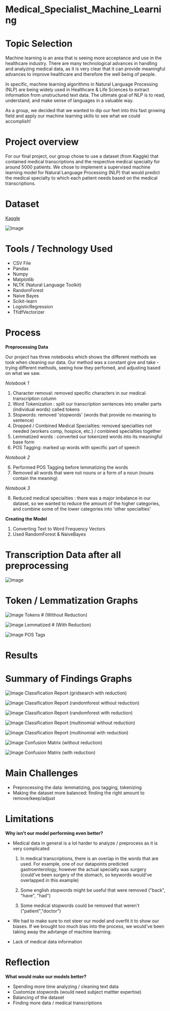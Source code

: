 # Medical_Specialist_Machine_Learning


# Topic Selection


Machine learning is an area that is seeing more acceptance and use in the healthcare industry.  There are many technological advances in handling and analyzing medical data, as it is very clear that it can provide meaningful advances to improve healthcare and therefore the well being of people.  

In specific, machine learning algorithms in Natural Language Processing (NLP) are being widely used in Healthcare & Life Sciences to extract information from unstructured text data.  The ultimate goal of NLP is to read, understand, and make sense of languages in a valuable way.  

As a group, we decided that we wanted to dip our feet into this fast growing field and apply our machine learning skills to see what we could accomplish!


# Project overview

For our final project, our group chose to use a dataset (from Kaggle) that contained medical transcriptions and the respective medical specialty for around 5000 patients. We chose to implement a supervised machine learning model for Natural Language Processing (NLP) that would predict the medical specialty to which each patient needs based on the medical transcriptions.

# Dataset

[Kaggle](https://www.kaggle.com/tboyle10/medicaltranscriptions?select=mtsamples.csv)

![Image](https://github.com/AliceSartori/Medical_Specialist_Machine_Learning/blob/main/plots/original_dataset.png)


# Tools / Technology Used

* CSV File                              
* Pandas                                
* Numpy                                 
* Matplotlib                            
* NLTK (Natural Language Toolkit)
* RandomForest
* Naive Bayes
* Scikit-learn
* LogisticRegression
* TfidfVectorizer

# Process

**Preprocessing Data**

Our project has three notebooks which shows the different methods we took when cleaning our data.  Our method was a constant give and take - trying different methods, seeing how they perfomed, and adjusting based on what we saw.

*Notebook 1*

1. Character removal: removed specific characters in our medical transcription column 
2. Word Tokenization : split our transcription sentences into smaller parts (individual words) called tokens
3. Stopwords: removed 'stopwords' (words that provide no meaning to sentence)
3. Dropped / Combined Medical Specialties: removed specialties not needed (workers comp, hospice, etc.) / combined specialties together
4. Lemmatized words : converted our tokenized words into its meaningful base form
5. POS Tagging: marked up words with specific part of speech


*Notebook 2*

6. Performed POS Tagging before lemmatizing the words
7. Removed all words that were not nouns or a form of a noun (nouns contain the meaning)


*Notebook 3*

8. Reduced medical specialties : there was a major imbalance in our dataset, so we wanted to reduce the amount of the higher categories, and combine some of the lower categories into 'other specialties'

**Creating the Model**

1. Converting Text to Word Frequency Vectors
2. Used RandomForest & NaiveBayes


# Transcription Data after all preprocessing


![Image](https://github.com/AliceSartori/Medical_Specialist_Machine_Learning/blob/main/plots/preprocessed_dataset.png)


# Token / Lemmatization Graphs

![Image](https://github.com/AliceSartori/Medical_Specialist_Machine_Learning/blob/main/plots/Corpus_view_with_tokens_number_WITHOUTREDUCTION.png)
                    Tokens # (Without Reduction)

![Image](https://github.com/AliceSartori/Medical_Specialist_Machine_Learning/blob/main/plots/Corpus_view_with_Lemmas_after_first_reduction.png)
                    Lemmatized # (With Reduction)

![Image](https://github.com/AliceSartori/Medical_Specialist_Machine_Learning/blob/main/plots/tokens_plot_total_corpus.png)
                                POS Tags



# Results



# Summary of Findings Graphs

![Image](https://github.com/AliceSartori/Medical_Specialist_Machine_Learning/blob/main/plots/classification_report_GRIDSEARCH_WITHREDUCTION.png)
                    Classification Report (gridsearch with reduction)

![Image](https://github.com/AliceSartori/Medical_Specialist_Machine_Learning/blob/main/plots/classification_report_RANDOMFOREST_FIRST_ANALYSIS.png)
                    Classification Report (randomforest without reduction)

![Image](https://github.com/AliceSartori/Medical_Specialist_Machine_Learning/blob/main/plots/classification_report_RANDOMFOREST_WITHREDUCTION.png)
                    Classification Report (randomforest with reduction)

![Image](https://github.com/AliceSartori/Medical_Specialist_Machine_Learning/blob/main/plots/classification_report_multinomial_FIRSTANALYSIS.png)
                    Classification Report (multinomial without reduction)

![Image](https://github.com/AliceSartori/Medical_Specialist_Machine_Learning/blob/main/plots/classification_report_multinomial_WITHREDUCTION.png)
                    Classification Report (multinomial with reduction)

![Image](https://github.com/AliceSartori/Medical_Specialist_Machine_Learning/blob/main/plots/confusion_matrix_without_reduction.png)
                    Confusion Matrix (without reduction)


![Image](https://github.com/AliceSartori/Medical_Specialist_Machine_Learning/blob/main/plots/confusion_matrix_with_reduction.png)
                    Confusion Matrix (with reduction)


# Main Challenges

* Preprocessing the data: lemmatizing, pos tagging, tokenizing
* Making the dataset more balanced: finding the right amount to remove/keep/adjust


# Limitations 

**Why isn't our model performing even better?**

* Medical data in general is a lot harder to analyze / preprocess as it is very complicated
    
    1. In medical transcriptions, there is an overlap in the words that are used.  For example, one of our datapoints predicted gastroenterology, however the actual specialty was surgery (could've been surgery of the stomach, so keywords would've overlapped in this example) 

    2. Some english stopwords might be useful that were removed ("back", "have", "had")

    3. Some medical stopwords could be removed that weren't ("patient","doctor")

* We had to make sure to not steer our model and overfit it to show our biases.  If we brought too much bias into the process, we would've been taking away the advtange of machine learning.

* Lack of medical data information


# Reflection

**What would make our models better?**

* Spending more time analyzing / cleaning text data
* Customize stopwords (would need subject mattter expertise)
* Balancing of the dataset
* Finding more data / medical transcriptions


